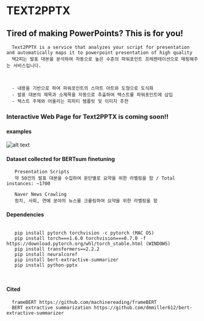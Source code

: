 TEXT2PPTX 
=========
**Tired of making PowerPoints? This is for you!**
---------------------------------------------------

      Text2PPTX is a service that analyzes your script for presentation and automatically maps it to powerpoint presentation of high quality
      텍2피는 발표 대본을 분석하여 자동으로 높은 수준의 파워포인트 프레젠테이션으로 매핑해주는 서비스입니다.



      - 내용을 기반으로 하여 파워포인트의 스마트 아트와 도형으로 도식화
      - 발표 대본의 제목과 소제목을 자동으로 추출하여 텍스트를 파워포인트에 삽입
      - 텍스트 주제와 어울리는 피피티 템플릿 및 이미지 추천



### Interactive Web Page for Text2PPTX is coming soon!!


#### examples
![alt text](https://github.com/yoonkim313/dataCampusProject-Team10/blob/.idea/examplepng.png)

#### Dataset collected for BERTsum finetuning
       Presentation Scripts
       약 50건의 발표 대본을 수집하여 문단별로 요약을 위한 라벨링을 함 / Total instances: ~1700 
       
       Naver News Crawling
       정치, 사회, 연예 분야의 뉴스를 크롤링하여 요약을 위한 라벨링을 함
      


#### Dependencies
<pre><code>
   pip install pytorch torchvision -c pytorch (MAC OS)
   pip install torch===1.6.0 torchvision===0.7.0 -f https://download.pytorch.org/whl/torch_stable.html (WINDOWS)
   pip install transformers==2.2.2
   pip install neuralcoref
   pip install bert-extractive-summarizer
   pip install python-pptx
   
   </code></pre> 
  
#### Cited
      frameBERT https://github.com/machinereading/frameBERT
      BERT extractive summarization https://github.com/dmmiller612/bert-extractive-summarizer
   

   
   
   
